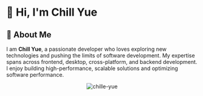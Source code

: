 # 👋 Hi, I'm Chill Yue

## 🌟 About Me

I am **Chill Yue**, a passionate developer who loves exploring new technologies and pushing the limits of software development. My expertise spans across frontend, desktop, cross-platform, and backend development. I enjoy building high-performance, scalable solutions and optimizing software performance.


<p align="center">
  <img src="https://github-readme-stats.vercel.app/api/top-langs/?username=chill-yue&theme=dracula&layout=compact&hide_border=true" alt="chille-yue" />
</p>
